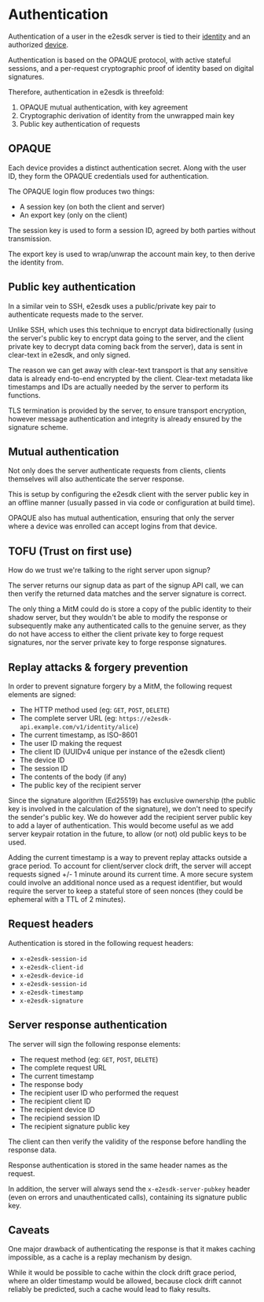 # Authentication

Authentication of a user in the e2esdk server is tied to their
[identity](./identity.md) and an authorized [device](./devices.md).

Authentication is based on the OPAQUE protocol, with active stateful sessions,
and a per-request cryptographic proof of identity based on digital signatures.

Therefore, authentication in e2esdk is threefold:

1. OPAQUE mutual authentication, with key agreement
2. Cryptographic derivation of identity from the unwrapped main key
3. Public key authentication of requests

## OPAQUE

Each device provides a distinct authentication secret. Along with the user ID,
they form the OPAQUE credentials used for authentication.

The OPAQUE login flow produces two things:

- A session key (on both the client and server)
- An export key (only on the client)

The session key is used to form a session ID, agreed by both parties without
transmission.

The export key is used to wrap/unwrap the account main key, to then derive
the identity from.

## Public key authentication

In a similar vein to SSH, e2esdk uses a public/private key pair to authenticate
requests made to the server.

Unlike SSH, which uses this technique to encrypt data bidirectionally (using
the server's public key to encrypt data going to the server, and the client
private key to decrypt data coming back from the server), data is sent in
clear-text in e2esdk, and only signed.

The reason we can get away with clear-text transport is that any sensitive
data is already end-to-end encrypted by the client.
Clear-text metadata like timestamps and IDs are actually needed by the server
to perform its functions.

TLS termination is provided by the server, to ensure transport encryption,
however message authentication and integrity is already ensured by the signature
scheme.

## Mutual authentication

Not only does the server authenticate requests from clients, clients themselves
will also authenticate the server response.

This is setup by configuring the e2esdk client with the server public key in
an offline manner (usually passed in via code or configuration at build time).

OPAQUE also has mutual authentication, ensuring that only the server where a
device was enrolled can accept logins from that device.

## TOFU (Trust on first use)

How do we trust we're talking to the right server upon signup?

The server returns our signup data as part of the signup API call, we can
then verify the returned data matches and the server signature is correct.

The only thing a MitM could do is store a copy of the public identity to their
shadow server, but they wouldn't be able to modify the response or subsequently
make any authenticated calls to the genuine server, as they do not have access
to either the client private key to forge request signatures, nor the server
private key to forge response signatures.

## Replay attacks & forgery prevention

In order to prevent signature forgery by a MitM, the following request elements
are signed:

- The HTTP method used (eg: `GET`, `POST`, `DELETE`)
- The complete server URL (eg: `https://e2esdk-api.example.com/v1/identity/alice`)
- The current timestamp, as ISO-8601
- The user ID making the request
- The client ID (UUIDv4 unique per instance of the e2esdk client)
- The device ID
- The session ID
- The contents of the body (if any)
- The public key of the recipient server

Since the signature algorithm (Ed25519) has exclusive ownership (the public key
is involved in the calculation of the signature), we don't need to specify the
sender's public key. We do however add the recipient server public key to add
a layer of authentication. This would become useful as we add server keypair
rotation in the future, to allow (or not) old public keys to be used.

Adding the current timestamp is a way to prevent replay attacks outside a grace
period. To account for client/server clock drift, the server will accept requests
signed +/- 1 minute around its current time. A more secure system could involve
an additional nonce used as a request identifier, but would require the server to
keep a stateful store of seen nonces (they could be ephemeral with a TTL of
2 minutes).

## Request headers

Authentication is stored in the following request headers:

- `x-e2esdk-session-id`
- `x-e2esdk-client-id`
- `x-e2esdk-device-id`
- `x-e2esdk-session-id`
- `x-e2esdk-timestamp`
- `x-e2esdk-signature`

## Server response authentication

The server will sign the following response elements:

- The request method (eg: `GET`, `POST`, `DELETE`)
- The complete request URL
- The current timestamp
- The response body
- The recipient user ID who performed the request
- The recipient client ID
- The recipient device ID
- The recipiend session ID
- The recipient signature public key

The client can then verify the validity of the response before handling the
response data.

Response authentication is stored in the same header names as the request.

In addition, the server will always send the `x-e2esdk-server-pubkey` header
(even on errors and unauthenticated calls), containing its signature public key.

## Caveats

One major drawback of authenticating the response is that it makes caching
impossible, as a cache is a replay mechanism by design.

While it would be possible to cache within the clock drift grace period, where
an older timestamp would be allowed, because clock drift cannot reliably be
predicted, such a cache would lead to flaky results.
